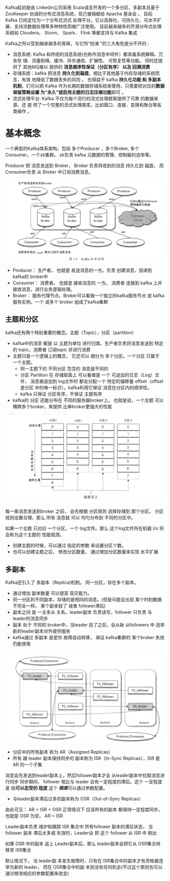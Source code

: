 Kafka起初是由 Linkedin公司采用 Scala语言开发的一个多分区、多副本且基于 ZooKeeper 协调的分布式消息系统，现己被捐献给 Apache 基金会 。 目前 Kafka 已经定位为一个分布式流式 处理平台，它以高吞吐、可持久化、可水平扩展、支持流数据处理等多种特性而被广泛使用。
目前越来越多的开源分布式处理系统如 Cloudera、 Storm、 Spark、 Flink 等都支持与 Kafka 集成 


Kafka之所以受到越来越多的青睐，与它所“扮演 ”的三大角色是分不开的 :
- 消息系统: Kafka 和传统的消息系统(也称作消息中间件〉都具备系统解稿、冗余存 储、流量削峰、缓冲、异步通信、扩展性、 可恢复性等功能。
  同时还提供了 其他MQ难以 提供的  **消息顺序性保证（分区有序） 以及 回溯消费**
- 存储系统：kafka 把消息 **持久化到磁盘**，相比于其他基于内存存储的系统而言，有效 地降低了数据丢失的风险 。
  也得益于 kafka **持久化功能 和 多副本 机制**，们可以把 Kafka 作为长期的数据存储系统来使用，只需要把对应的**数据保留策略设置 为“永久”或启用主题的日志压缩功能**即可 。
- 流式处理平台: Kafka 不仅为每个流行的流式处理框架提供了可靠 的数据来源，还 提 供了一个完整的流式处理类库，比如窗口、连接、变换和聚合等各类操作 。

# 基本概念
一个典型的Kafka体系架构，包括  多个Producer ，多个Broker, 多个Consumer，一个zk集群。
zk负责 kafka 元数据的管理、控制器的选举等。

Producer 把 消息发送到 Broker， Broker 负责将收到的消息 持久化到 磁盘， 而 Consumer负责 从
Broker 中订阅消费消息。

![img.png](images/kafka体系架构.png)

- Producer： 生产者。 也就是 发送消息的一方。负责 创建消息，投递到 kafka的 broker中
- Consumer： 消费者。 也就是 接收消息的 一方。 消费者 连接到 kafka 上并 接收消息，进行业务逻辑处理。
- Broker： 服务代理节点。Broker可以看做一个独立的kafka服务节点 或 kafka服务实例。一个 或多个 broker 组成了kafka集群

## 主题和分区
kafka还有两个特别重要的概念。主题（Topic），分区（partition）

- kafka中的消息 都是 以 主题为单位 进行归类。生产者负责将消息发送到 特定的 topic，消费者 订阅topic 并进行消费
- 主题只是一个逻辑上的概念， 它还可以 细分为 多个分区。一个分区 只属于 一个主题。
  - 同一主题下的 不同分区 包含的 消息是不同的
  - 分区 Partition 在 存储层面上 可以看做是 一个  可追加的日志（Log）文件， 
    消息被追加到 log文件时 都会分配一个 特定的偏移量 offset（offset 是分区 中的唯一标识），kafka利用它保证 消息在分区内的顺序性。
  - kafka 只保证 分区有序，不保证 主题有序
- kafka的 分区 还能分布在 不同的服务器broker上。 也就是说，一个主题 可以横跨多个broker，来提供 比单broker更强大的性能

![img.png](images/消息追加写入.png)

每一条消息发送到broker 之前， 会先根据 分区规则 选择存储到 那个分区。
分区规则设置合理，那么 所有 消息就 可以 均匀分布到 不同的分区中。

如果一个主题 只对应 一个分区，一个 log文件。那么 这个log文件所在机器 i/o 将会称为这个主题的 性能瓶颈。


- 创建主题的时候，可以通过 指定的参数 来设置分区个数。
- 也可以创建主题之后， 修改分区数量， 通过增加分区数量来实现 水平扩展


## 多副本
Kafka还引入了 多副本（Replica)机制。 同一分区，存在多个副本。
- 通过增加 副本数量 可以提高 容灾能力。
- 同一分区的不同副本，存储的是相同的消息。(但是可能会出现 某个时刻数据不完全一样， 某个副本挂了 或者 follower滞后)
- 副本之间 是 一主多从 关系。leader副本 负责读写，follower 只负责 与 leader的消息同步
- 副本 处于 不同的 broker中，当leader 挂了之后，会从新 从followers 中 选举 新的leader副本对外提供服务
- kafka通过 多副本 是爱你 故障自动转移， 保证 kafka集群的 某个broker 失效 仍能使用

![img.png](images/多副本架构.png)

- 分区中的所有副本 称为 AR（Assigned Replicas） 
- 所有 跟 leader 副本保持同步的 副本称为 ISR（In-Sync Replicas），ISR 是AR 的一个子集

消息会先发送到leader副本上，然后follower副本才会 从leader副本中拉取消息进行同步
同步期间， follower 相比与 leader 会有一定程度的滞后。这个 一定程度 是 指**可以忍受的 程度**
这个 ***程度***可以通过参数配置。

- 与leader副本滞后过多的副本称为 OSR（Out-of-Sync Replicas）

由此可见： AR = ISR + OSR
正常情况下 应该所有的副本 都保持一定程度同步。 也就是 OSR 为空。 AR = ISR

Leader副本负责 维护和跟踪 ISR 集合中 所有follower 副本的滞后状态，
当 follower 副本 滞后太多或 失效时，Leader会 把 这个 follower 从 ISR 中 剔出

如果 OSR 中的副本 追上 Leader副本后，那么 leader副本会把它从 OSR集合转移至 ISR集合


默认情况下， 当 leader副 本发生故障时，只有在 ISR集合中的副本才有资格被选举为新的 leader， 
而在 OSR集合中的副 本则没有任何机会(不过这个原则也可以通过修改相应的参数配置来改变) 